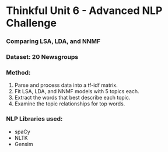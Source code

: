 # Thinkful Unit 6 - Advanced NLP Challenge
### Comparing LSA, LDA, and NNMF
### Dataset: 20 Newsgroups

### Method:
1.  Parse and process data into a tf-idf matrix.
2.  Fit LSA, LDA, and NNMF models with 5 topics each.
3.  Extract the words that best describe each topic.
4.  Examine the topic relationships for top words.

### NLP Libraries used:
* spaCy
* NLTK
* Gensim
